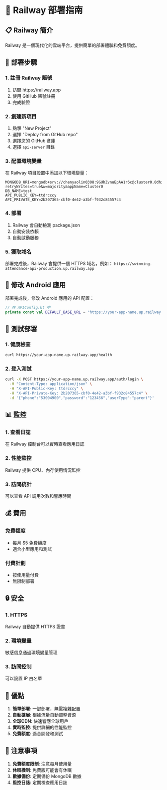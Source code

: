 # 🚂 Railway 部署指南

## 📋 Railway 簡介
Railway 是一個現代化的雲端平台，提供簡單的部署體驗和免費額度。

## 🚀 部署步驟

### 1. 註冊 Railway 賬號
1. 訪問 https://railway.app
2. 使用 GitHub 賬號註冊
3. 完成驗證

### 2. 創建新項目
1. 點擊 "New Project"
2. 選擇 "Deploy from GitHub repo"
3. 選擇您的 GitHub 倉庫
4. 選擇 `api-server` 目錄

### 3. 配置環境變量
在 Railway 項目設置中添加以下環境變量：

```
MONGODB_URI=mongodb+srv://chenyaolin0308:9GUhZvnuEpAA1r6c@cluster0.0dhi0qc.mongodb.net/?retryWrites=true&w=majority&appName=Cluster0
DB_NAME=test
API_PUBLIC_KEY=ttdrcccy
API_PRIVATE_KEY=2b207365-cbf0-4e42-a3bf-f932c84557c4
```

### 4. 部署
1. Railway 會自動檢測 package.json
2. 自動安裝依賴
3. 自動啟動服務

### 5. 獲取域名
部署完成後，Railway 會提供一個 HTTPS 域名，例如：
`https://swimming-attendance-api-production.up.railway.app`

## 🔧 修改 Android 應用

部署完成後，修改 Android 應用的 API 配置：

```kotlin
// 在 APIConfig.kt 中
private const val DEFAULT_BASE_URL = "https://your-app-name.up.railway.app"
```

## 🧪 測試部署

### 1. 健康檢查
```bash
curl https://your-app-name.up.railway.app/health
```

### 2. 登入測試
```bash
curl -X POST https://your-app-name.up.railway.app/auth/login \
  -H "Content-Type: application/json" \
  -H "X-API-Public-Key: ttdrcccy" \
  -H "X-API-Private-Key: 2b207365-cbf0-4e42-a3bf-f932c84557c4" \
  -d '{"phone":"53004900","password":"123456","userType":"parent"}'
```

## 📊 監控

### 1. 查看日誌
在 Railway 控制台可以實時查看應用日誌

### 2. 性能監控
Railway 提供 CPU、內存使用情況監控

### 3. 訪問統計
可以查看 API 調用次數和響應時間

## 💰 費用

### 免費額度
- 每月 $5 免費額度
- 適合小型應用和測試

### 付費計劃
- 按使用量付費
- 無限制部署

## 🔒 安全

### 1. HTTPS
Railway 自動提供 HTTPS 證書

### 2. 環境變量
敏感信息通過環境變量管理

### 3. 訪問控制
可以設置 IP 白名單

## 🎯 優點

1. **簡單部署**: 一鍵部署，無需複雜配置
2. **自動擴展**: 根據流量自動調整資源
3. **全球CDN**: 快速響應全球用戶
4. **實時監控**: 提供詳細的性能監控
5. **免費額度**: 適合開發和測試

## 🚨 注意事項

1. **免費額度限制**: 注意每月使用量
2. **休眠機制**: 免費版可能會有休眠
3. **數據備份**: 定期備份 MongoDB 數據
4. **監控日誌**: 定期檢查應用日誌 